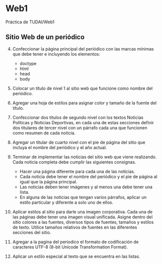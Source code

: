 # Web1
Práctica de TUDAI/Web1 

## Sitio Web de un periódico

4. Confeccionar la página principal del periódico con las marcas mínimas que debe tener e incluyendo los elementos:
    * doctype
    * html
    * head
    * body

5. Colocar un título de nivel 1 al sitio web que funcione como nombre del periódico. 

6. Agregar una hoja de estilos para asignar color y tamaño de la fuente del título.

8. Confeccionar dos títulos de segundo nivel con los textos Noticias Políticas y Noticias Deportivas, en cada una de estas secciones definir dos titulares de tercer nivel con un párrafo cada una que funcionen como resumen de cada noticia.

9. Agregar un titular de cuarto nivel con el pie de página del sitio que incluya el nombre del periódico y el año actual.

10. Terminar de implementar las noticias del sitio web que viene realizando. Cada noticia completa debe cumplir las siguientes consignas.
	* Hacer una página diferente para cada una de las noticias.
	* Cada noticia debe tener el nombre del periódico y el pie de página al igual que la página principal.
	* Las noticias deben tener imágenes y al menos una debe tener una lista.
	* En alguna de las noticias que tengan varios párrafos, aplicar un estilo particular y diferente a solo uno de ellos.

11. Aplicar estilos al sitio para darle una imagen corporativa. Cada una de las páginas debe tener una imagen visual unificada. Asigne dentro del sitio colores a las fuentes, diversos  tipos de fuentes, tamaños y estilos de texto. Utilice tamaños relativos de fuentes  en las diferentes secciones del sitio.

12. Agregar a la pagina del periodico el formato de codificación de caracteres UTF-8 (8-bit Unicode Transformation Format).

13. Aplicar un estilo especial al texto que se encuentra en las listas.

